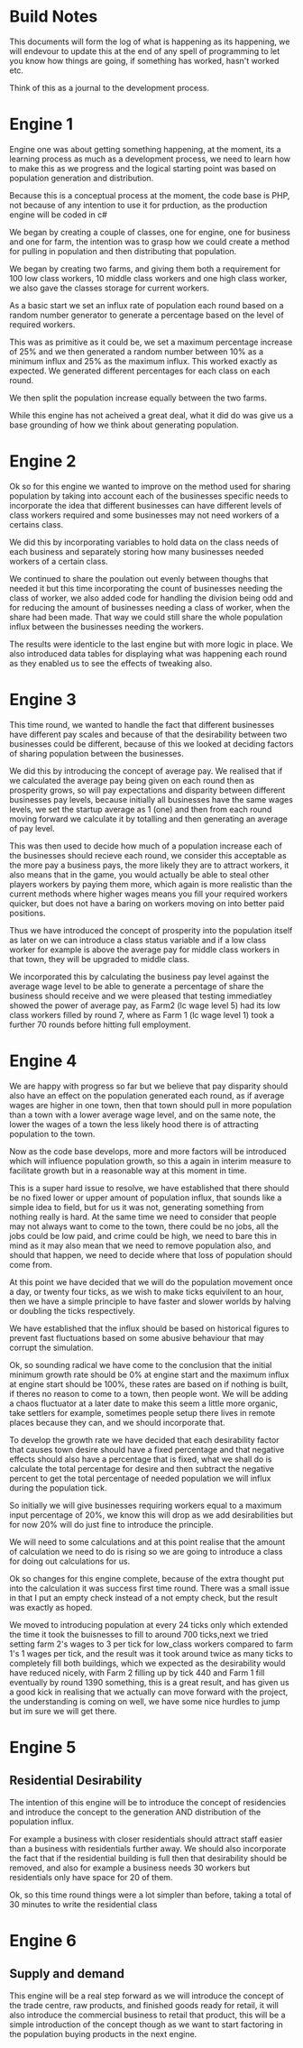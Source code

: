 # Build Notes

This documents will form the log of what is happening as its happening, we will endevour to update this at the end of any 
spell of programming to let you know how things are going, if something has worked, hasn't worked etc.

Think of this as a journal to the development process.

# Engine 1

Engine one was about getting something happening, at the moment, its a learning process as much as a development process, we need to learn how to make this as we progress and the logical starting point was based on population generation and distribution.

Because this is a conceptual process at the moment, the code base is PHP, not because of any intention to use it for prduction, as the production engine will be coded in c#

We began by creating a couple of classes, one for engine, one for business and one for farm, the intention was to grasp how we could create a method for pulling in population and then distributing that population.

We began by creating two farms, and giving them both a requirement for 100 low class workers, 10 middle class workers and one high class worker, we also gave the classes storage for current workers.

As a basic start we set an influx rate of population each round based on a random number generator to generate a percentage based on the level of required workers. 

This was as primitive as it could be, we set a maximum percentage increase of 25% and we then generated a random number between 10% as a minimum influx and 25% as the maximum influx. This worked exactly as expected. We generated different percentages for each class on each round.

We then split the population increase equally between the two farms.

While this engine has not acheived a great deal, what it did do was give us a base grounding of how we think about generating population.

# Engine 2

Ok so for this engine we wanted to improve on the method used for sharing population by taking into account each of the businesses specific needs to incorporate the idea that different businesses can have different levels of class workers required and some businesses may not need workers of a certains class.

We did this by incorporating variables to hold data on the class needs of each business and separately storing how many businesses needed workers of a certain class.

We continued to share the poulation out evenly between thoughs that needed it but this time incorporating the count of businesses needing the class of worker, we also added code for handling the division being odd and for reducing the amount of businesses needing a class of worker, when the share had been made. That way we could still share the whole population influx between the businesses needing the workers.

The results were identicle to the last engine but with more logic in place. We also introduced data tables for displaying what was happening each round as they enabled us to see the effects of tweaking also.

# Engine 3

This time round, we wanted to handle the fact that different businesses have different pay scales and because of that the desirability between two businesses could be different, because of this we looked at deciding factors of sharing population between the businesses.

We did this by introducing the concept of average pay. We realised that if we calculated the average pay being given on each round then as prosperity grows, so will pay expectations and disparity between different businesses pay levels, because initially all businesses have the same wages levels, we set the startup average as 1 (one) and then from each round moving forward we calculate it by totalling and then generating an average of pay level.

This was then used to decide how much of a population increase each of the businesses should recieve each round, we consider this acceptable as the more pay a business pays, the more likely they are to attract workers, it also means that in the game, you would actually be able to steal other players workers by paying them more, which again is more realistic than the current methods where higher wages means you fill your required workers quicker, but does not have a baring on workers moving on into better paid positions.

Thus we have introduced the concept of prosperity into the population itself as later on we can introduce a class status variable and if a low class worker for example is above the average pay for middle class workers in that town, they will be upgraded to middle class.

We incorporated this by calculating the business pay level against the average wage level to be able to generate a percentage of share the business should receive and we were pleased that testing immediatley showed the power of average pay, as Farm2 (lc wage level 5) had its low class workers filled by round 7, where as Farm 1 (lc wage level 1) took a further 70 rounds before hitting full employment.

# Engine 4

We are happy with progress so far but we believe that pay disparity should also have an effect on the population generated each round, as if average wages are higher in one town, then that town should pull in more population than a town with a lower average wage level, and on the same note, the lower the wages of a town the less likely hood there is of attracting population to the town.

Now as the code base develops, more and more factors will be introduced which will influence population growth, so this a again in interim measure to facilitate growth but in a reasonable way at this moment in time.

This is a super hard issue to resolve, we have established that there should be no fixed lower or upper amount of population influx, that sounds like a simple idea to field, but for us it was not, generating something from nothing really is hard. At the same time we need to consider that people may not always want to come to the town, there could be no jobs, all the jobs could be low paid, and crime could be high, we need to bare this in mind as it may also mean that we need to remove population also, and should that happen, we need to decide where that loss of population should come from.

At this point we have decided that we will do the population movement once a day, or twenty four ticks, as we wish to make ticks equivilent to an hour, then we have a simple principle to have faster and slower worlds by halving or doubling the ticks respectively.

We have established that the influx should be based on historical figures to prevent fast fluctuations based on some abusive behaviour that may corrupt the simulation.

Ok, so sounding radical we have come to the conclusion that the initial minimum growth rate should be 0% at engine start and the maximum influx at engine start should be 100%, these rates are based on if nothing is built, if theres no reason to come to a town, then people wont. We will be adding a chaos fluctuator at a later date to make this seem a little more organic, take settlers for example, sometimes people setup there lives in remote places because they can, and we should incorporate that.

To develop the growth rate we have decided that each desirability factor that causes town desire should have a fixed percentage and that negative effects should also have a percentage that is fixed, what we shall do is calculate the total percentage for desire and then subtract the negative percent to get the total percentage of needed population we will influx during the population tick.

So initially we will give businesses requiring workers equal to a maximum input percentage of 20%, we know this will drop as we add desirabilities but for now 20% will do just fine to introduce the principle.

We will need to some calculations and at this point realise that the amount of calculation we need to do is rising so we are going to introduce a class for doing out calculations for us.

Ok so changes for this engine complete, because of the extra thought put into the calculation it was success first time round.
There was a small issue in that I put an empty check instead of a not empty check, but the result was exactly as hoped.

We moved to introducing population at every 24 ticks only which extended the time it took the buisnesses to fill to around 700 ticks,next we tried setting farm 2's wages to 3 per tick for low_class workers compared to farm 1's 1 wages per tick, and the result was it took around twice as many ticks to completely fill both buildings, which we expected as the desirability would have reduced nicely, with Farm 2 filling up by tick 440 and Farm 1 fill eventually by round 1390 something, this is a great result, and has given us a good kick in realising that we actually can move forward with the project, the understanding is coming on well, we have some nice hurdles to jump but im sure we will get there.

# Engine 5
## Residential Desirability
The intention of this engine will be to introduce the concept of residencies and introduce the concept to the generation AND distribution of the population influx.

For example a business with closer residentials should attract staff easier than a business with residentials further away. We should also incorporate the fact that if the residential building is full then that desirability should be removed, and also for example a business needs 30 workers but residentials only have space for 20 of them.

Ok, so this time round things were a lot simpler than before, taking a total of 30 minutes to write the residential class

# Engine 6
## Supply and demand
This engine will be a real step forward as we will introduce the concept of the trade centre, raw products, and finished goods ready for retail, it will also introduce the commercial business to retail that product, this will be a simple introduction of the concept though as we want to start factoring in the population buying products in the next engine.


